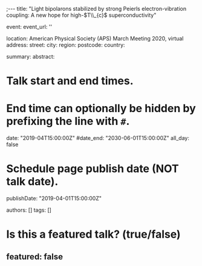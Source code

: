 ;---
title: "Light bipolarons stabilized by strong Peierls electron-vibration coupling: A new hope for high-$T\\_{c}$ superconductivity"

event: 
event_url: ''

location: American Physical Society (APS) March Meeting 2020, virtual
address:
  street: 
  city: 
  region: 
  postcode: 
  country: 

summary: 
abstract:

# Talk start and end times.
#   End time can optionally be hidden by prefixing the line with `#`.
date: "2019-04T15:00:00Z"
#date_end: "2030-06-01T15:00:00Z"
all_day: false

# Schedule page publish date (NOT talk date).
publishDate: "2019-04-01T15:00:00Z"

authors: []
tags: []

# Is this a featured talk? (true/false)
featured: false
---
